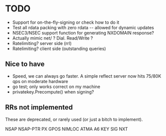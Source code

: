 # TODO

* Support for on-the-fly-signing or check how to do it
* Test all rdata packing with zero rdata -- allowed for dynamic updates
* NSEC3/NSEC support function for generating NXDOMAIN response?
* Actually mimic net/ ? Dial. Read/Write ?
* Ratelimiting? server side (rrl)
* Ratelimiting? client side (outstanding queries)

## Nice to have

* Speed, we can always go faster. A simple reflect server now hits 75/80K qps on
    moderate hardware
* go test; only works correct on my machine
* privatekey.Precompute() when signing? 

## RRs not implemented

These are deprecated, or rarely used (or just a bitch to implement).

NSAP
NSAP-PTR
PX
GPOS
NIMLOC
ATMA
A6
KEY
SIG
NXT
